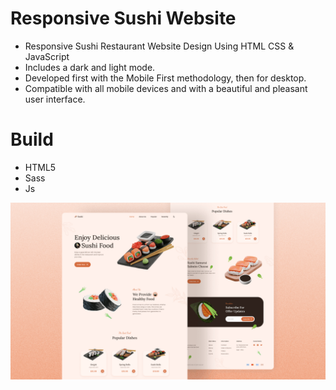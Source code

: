 # Responsive Sushi Website

- Responsive Sushi Restaurant Website Design Using HTML CSS & JavaScript
- Includes a dark and light mode.
- Developed first with the Mobile First methodology, then for desktop.
- Compatible with all mobile devices and with a beautiful and pleasant user interface.

# Build
- HTML5
- Sass
- Js

![preview img](/preview.png)
